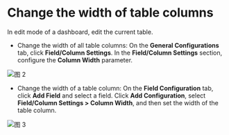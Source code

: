 # Change the width of table columns

In edit mode of a dashboard, edit the current table.
- Change the width of all table columns: On the **General Configurations** tab, click **Field/Column Settings**. In the **Field/Column Settings** section, configure the **Column Width** parameter.

![图 2](/img/src/en/visulization/tablePro/setColWidth/setColWidth2.png)

- Change the width of a table column: On the **Field Configuration** tab, click **Add Field** and select a field. Click **Add Configuration**, select **Field/Column Settings > Column Width**, and then set the width of the table column.

![图 3](/img/src/en/visulization/tablePro/setColWidth/setColWidth3.png)
